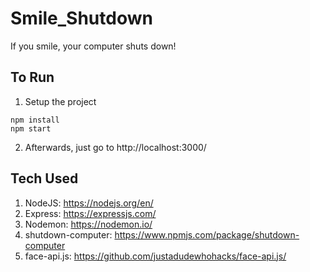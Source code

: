 # Smile_Shutdown
If you smile, your computer shuts down!

## To Run
1) Setup the project
```
npm install
npm start
```
2) Afterwards, just go to http://localhost:3000/

## Tech Used
1) NodeJS: https://nodejs.org/en/
2) Express: https://expressjs.com/
3) Nodemon: https://nodemon.io/
4) shutdown-computer: https://www.npmjs.com/package/shutdown-computer
5) face-api.js: https://github.com/justadudewhohacks/face-api.js/
